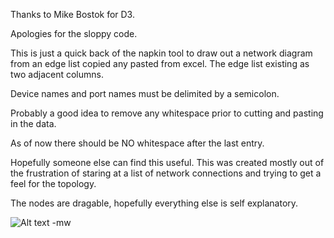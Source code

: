 Thanks to Mike Bostok for D3.

Apologies for the sloppy code.

This is just a quick back of the napkin tool to draw out a network diagram
from an edge list copied any pasted from excel. The edge list
existing as two adjacent columns.

Device names and port names must be delimited by a semicolon.

Probably a good idea to remove any whitespace prior to cutting
and pasting in the data.

As of now there should be NO whitespace after the last entry.

Hopefully someone else can find this useful. This was created
mostly out of the frustration of staring at a list of
network connections and trying to get a feel for the topology.

The nodes are dragable, hopefully everything else is self explanatory.

![Alt text](https://github.com/seize-these-newts/blob/main/networkdiagrammer/screenshot.PNG?raw=true)
-mw
